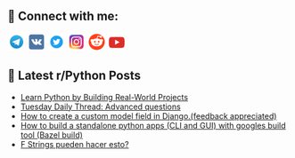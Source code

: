 ## 🔎 Connect with me:
[<img src="https://github.com/bullbesh/bullbesh/blob/main/images/Telegram.png" width="32" height="32" />](https://t.me/bullbesh)
[<img src="https://github.com/bullbesh/bullbesh/blob/main/images/VK.png" width="32" height="32" />](https://vk.com/bullbesh)
[<img src="https://github.com/bullbesh/bullbesh/blob/main/images/Twitter.png" width="32" height="32" />](https://twitter.com/bullbesh1)
[<img src="https://github.com/bullbesh/bullbesh/blob/main/images/Instagram.png" width="32" height="32" />](https://www.instagram.com/bullbesh)
[<img src="https://github.com/bullbesh/bullbesh/blob/main/images/Reddit.png" width="32" height="32" />](https://www.reddit.com/user/bullbesh)
[<img src="https://github.com/bullbesh/bullbesh/blob/main/images/YouTube.png" width="32" height="32" />](https://www.youtube.com/channel/UCtfjRs6uzgq5mfm8S06WTcg)

## 📕 Latest r/Python Posts
<!-- BLOG-POST-LIST:START -->
- [Learn Python by Building Real-World Projects](https://www.reddit.com/r/Python/comments/14212rs/learn_python_by_building_realworld_projects/)
- [Tuesday Daily Thread: Advanced questions](https://www.reddit.com/r/Python/comments/141wtq5/tuesday_daily_thread_advanced_questions/)
- [How to create a custom model field in Django.&lpar;feedback appreciated&rpar;](https://www.reddit.com/r/Python/comments/141wt7j/how_to_create_a_custom_model_field_in/)
- [How to build a standalone python apps &lpar;CLI and GUI&rpar; with googles build tool &lpar;Bazel build&rpar;](https://www.reddit.com/r/Python/comments/141tj78/how_to_build_a_standalone_python_apps_cli_and_gui/)
- [F Strings pueden hacer esto?](https://www.reddit.com/r/Python/comments/141ti1o/f_strings_pueden_hacer_esto/)
<!-- BLOG-POST-LIST:END -->
